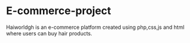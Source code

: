 # E-commerce-project
Haiworldgh is an e-commerce platform created using php,css,js and html where users can buy hair products.
